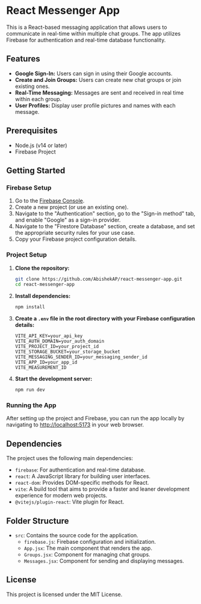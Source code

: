 # React Messenger App

This is a React-based messaging application that allows users to communicate in real-time within multiple chat groups. The app utilizes Firebase for authentication and real-time database functionality.

## Features

- **Google Sign-In:** Users can sign in using their Google accounts.
- **Create and Join Groups:** Users can create new chat groups or join existing ones.
- **Real-Time Messaging:** Messages are sent and received in real time within each group.
- **User Profiles:** Display user profile pictures and names with each message.

## Prerequisites

- Node.js (v14 or later)
- Firebase Project

## Getting Started

### Firebase Setup

1. Go to the [Firebase Console](https://console.firebase.google.com/).
2. Create a new project (or use an existing one).
3. Navigate to the "Authentication" section, go to the "Sign-in method" tab, and enable "Google" as a sign-in provider.
4. Navigate to the "Firestore Database" section, create a database, and set the appropriate security rules for your use case.
5. Copy your Firebase project configuration details.

### Project Setup

1. **Clone the repository:**

   ```sh
   git clone https://github.com/AbishekAP/react-messenger-app.git
   cd react-messenger-app
   ```

2. **Install dependencies:**

   ```sh
   npm install
   ```

3. **Create a `.env` file in the root directory with your Firebase configuration details:**

   ```plaintext
   VITE_API_KEY=your_api_key
   VITE_AUTH_DOMAIN=your_auth_domain
   VITE_PROJECT_ID=your_project_id
   VITE_STORAGE_BUCKET=your_storage_bucket
   VITE_MESSAGING_SENDER_ID=your_messaging_sender_id
   VITE_APP_ID=your_app_id
   VITE_MEASUREMENT_ID
   ```

4. **Start the development server:**

   ```sh
   npm run dev
   ```

### Running the App

After setting up the project and Firebase, you can run the app locally by navigating to [http://localhost:5173](http://localhost:5173) in your web browser.

## Dependencies

The project uses the following main dependencies:

- `firebase`: For authentication and real-time database.
- `react`: A JavaScript library for building user interfaces.
- `react-dom`: Provides DOM-specific methods for React.
- `vite`: A build tool that aims to provide a faster and leaner development experience for modern web projects.
- `@vitejs/plugin-react`: Vite plugin for React.

## Folder Structure

- `src`: Contains the source code for the application.
  - `firebase.js`: Firebase configuration and initialization.
  - `App.jsx`: The main component that renders the app.
  - `Groups.jsx`: Component for managing chat groups.
  - `Messages.jsx`: Component for sending and displaying messages.

## License

This project is licensed under the MIT License.
```
